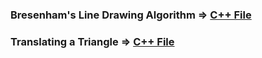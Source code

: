### Bresenham's Line Drawing Algorithm => [C++ File](https://github.com/kevkanae/OpenGL/blob/master/Bresenham's%20Line/Bresenham's%20Line/Bresenham's%20Line.cpp)

### Translating a Triangle => [C++ File](https://github.com/kevkanae/OpenGL/blob/master/Translating%20A%20Triangle/Translating%20A%20Triangle/Translating%20A%20Triangle.cpp)
